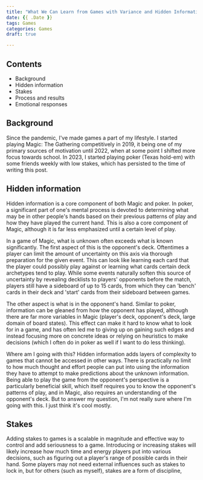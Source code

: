 ```yaml
---
title: "What We Can Learn from Games with Variance and Hidden Information"
date: {{ .Date }}
tags: Games
categories: Games
draft: true

---
```


## Contents
* Background
* Hidden information
* Stakes
* Process and results
* Emotional responses

## Background

Since the pandemic, I've made games a part of my lifestyle. I started playing Magic: The Gathering competitively in 2019, it being one of my primary sources of motivation until 2022, when at some point I shifted more focus towards school. In 2023, I started playing poker (Texas hold-em) with some friends weekly with low stakes, which has persisted to the time of writing this post. 

## Hidden information

Hidden information is a core component of both Magic and poker. In poker, a significant part of one's mental process is devoted to determining what may be in other people's hands based on their previous patterns of play and how they have played the current hand. This is also a core component of Magic, although it is far less emphasized until a certain level of play. 

In a game of Magic, what is unknown often exceeds what is known significantly. The first aspect of this is the opponent's deck. Oftentimes a player can limit the amount of uncertainty on this axis via thorough preparation for the given event. This can look like learning each card that the player could possibly play against or learning what cards certain deck archetypes tend to play. While some events naturally soften this source of uncertainty by revealing decklists to players' opponents before the match, players still have a sideboard of up to 15 cards, from which they can 'bench' cards in their deck and 'start' cards from their sideboard between games. 

The other aspect is what is in the opponent's hand. Similar to poker, information can be gleaned from how the opponent has played, although there are far more variables in Magic (player's deck, opponent's deck, large domain of board states). This effect can make it hard to know what to look for in a game, and has often led me to giving up on gaining such edges and instead focusing more on concrete ideas or relying on heuristics to make decisions (which I often do in poker as well if I want to do less thinking).

Where am I going with this? Hidden information adds layers of complexity to games that cannot be accessed in other ways. There is practically no limit to how much thought and effort people can put into using the information they have to attempt to make predictions about the unknown information. Being able to play the game from the opponent's perspective is a particularly beneficial skill, which itself requires you to know the opponent's patterns of play, and in Magic, also requires an understanding of the opponent's deck. But to answer my question, I'm not really sure where I'm going with this. I just think it's cool mostly.

## Stakes

Adding stakes to games is a scalable in magnitude and effective way to control and add seriousness to a game. Introducing or increasing stakes will likely increase how much time and energy players put into various decisions, such as figuring out a player's range of possible cards in their hand. Some players may not need external influences such as stakes to lock in, but for others (such as myself), stakes are a form of discipline, 
